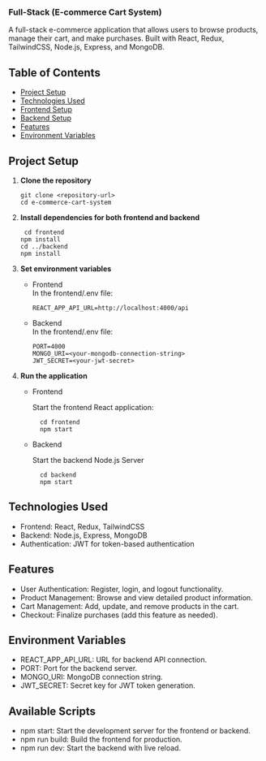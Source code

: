 ### **Full-Stack (E-commerce Cart System)**

A full-stack e-commerce application that allows users to browse products, manage their cart, and make purchases. Built with React, Redux, TailwindCSS, Node.js, Express, and MongoDB.

## Table of Contents

- [Project Setup](#project-setup)
- [Technologies Used](#technologies-used)
- [Frontend Setup](#frontend-setup)
- [Backend Setup](#backend-setup)
- [Features](#features)
- [Environment Variables](#environment-variables)

## Project Setup

1.  **Clone the repository**

    ```
    git clone <repository-url>
    cd e-commerce-cart-system
    ```

2.  **Install dependencies for both frontend and backend**

    ```
     cd frontend
    npm install
    cd ../backend
    npm install
    ```

3.  **Set environment variables**

    - Frontend<br>
      In the frontend/.env file:

      ```
      REACT_APP_API_URL=http://localhost:4000/api
      ```

    - Backend<br>
      In the frontend/.env file:

      ```
      PORT=4000
      MONGO_URI=<your-mongodb-connection-string>
      JWT_SECRET=<your-jwt-secret>

      ```

4.  **Run the application**

    - Frontend

      Start the frontend React application:

      ```
        cd frontend
        npm start
      ```

    - Backend

      Start the backend Node.js Server

      ```
        cd backend
        npm start
      ```

## Technologies Used

- Frontend: React, Redux, TailwindCSS
- Backend: Node.js, Express, MongoDB
- Authentication: JWT for token-based authentication

## Features

- User Authentication: Register, login, and logout functionality.
- Product Management: Browse and view detailed product information.
- Cart Management: Add, update, and remove products in the cart.
- Checkout: Finalize purchases (add this feature as needed).

## Environment Variables

- REACT_APP_API_URL: URL for backend API connection.
- PORT: Port for the backend server.
- MONGO_URI: MongoDB connection string.
- JWT_SECRET: Secret key for JWT token generation.

## Available Scripts

- npm start: Start the development server for the frontend or backend.
- npm run build: Build the frontend for production.
- npm run dev: Start the backend with live reload.

